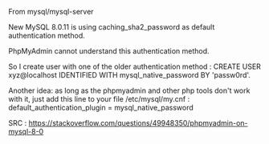 From mysql/mysql-server

New MySQL 8.0.11 is using caching_sha2_password as default authentication method.

PhpMyAdmin cannot understand this authentication method.

So I create user with one of the older authentication method : CREATE USER xyz@localhost IDENTIFIED WITH mysql_native_password BY 'passw0rd'.

Another idea: as long as the phpmyadmin and other php tools don't work with it, just add this line to your file /etc/mysql/my.cnf : default_authentication_plugin = mysql_native_password

SRC : https://stackoverflow.com/questions/49948350/phpmyadmin-on-mysql-8-0
    
